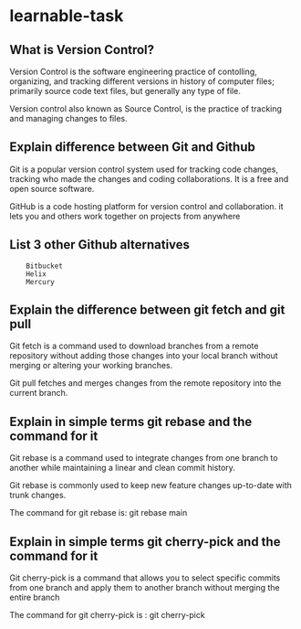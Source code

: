 # learnable-task

## What is Version Control? 
Version Control is the software engineering practice of contolling, organizing, and tracking different versions in history of computer files; primarily source code text files, but generally any type of file.

Version control also known as Source Control, is the practice of tracking and managing changes to files. 

## Explain difference between Git and Github

 Git is a popular version control system used for tracking code changes, tracking who made the changes
        and coding collaborations. It is a free and open source software. 


  GitHub is a code hosting platform for version control and collaboration. it lets you and others work 
        together on projects from anywhere


## List 3 other Github alternatives

        Bitbucket
        Helix
        Mercury


## Explain the difference between git fetch and git pull


Git fetch is a command used to download branches from a remote repository without adding 
        those changes into your local branch without merging or altering your working branches.

Git  pull fetches and merges changes from the remote repository into
        the current branch.



## Explain in simple terms git rebase and the command for it

Git rebase is a command used to integrate changes from one branch to another
        while maintaining a linear and clean commit history. 

 Git rebase is commonly used to keep new feature changes up-to-date with trunk changes.  


The command for git rebase is: git rebase main

## Explain in simple terms git cherry-pick and the command for it

 Git cherry-pick is a command that allows you to select specific commits from one 
        branch and apply them to another branch without merging the entire branch


The command for git cherry-pick is : git cherry-pick 